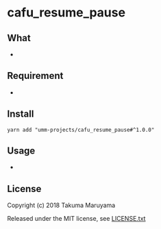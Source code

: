 # cafu_resume_pause

## What

* 

## Requirement

* 

## Install

```shell
yarn add "umm-projects/cafu_resume_pause#^1.0.0"
```

## Usage

* 

## License

Copyright (c) 2018 Takuma Maruyama

Released under the MIT license, see [LICENSE.txt](LICENSE.txt)

